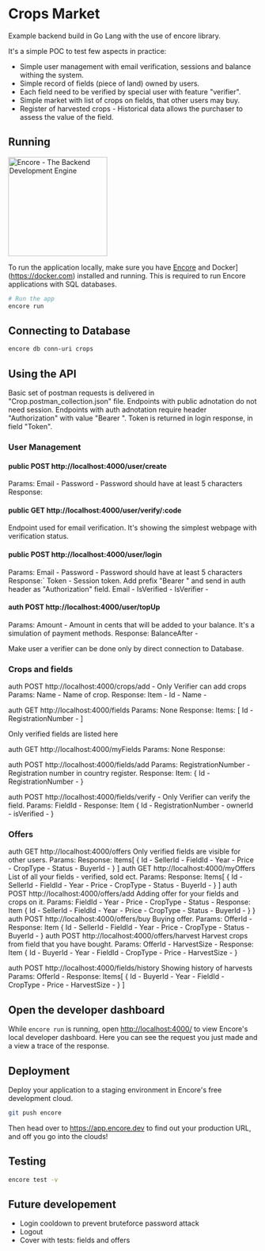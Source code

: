 # Crops Market

Example backend build in Go Lang with the use of encore library. 

It's a simple POC to test few aspects in practice:
- Simple user management with email verification, sessions and balance withing the system.
- Simple record of fields (piece of land) owned by users.
- Each field need to be verified by special user with feature "verifier".
- Simple market with list of crops on fields, that other users may buy. 
- Register of harvested crops - Historical data allows the purchaser to assess the value of the field.

 



## Running

<img width="200px" src="https://encore.dev/assets/branding/logo/logo.svg" alt="Encore - The Backend Development Engine" />

To run the application locally, make sure you have [Encore](https://encore.dev) and Docker](https://docker.com) installed and running. This is required to run Encore applications with SQL databases.

```bash
# Run the app
encore run
```

## Connecting to Database

```bash
encore db conn-uri crops
```

## Using the API

Basic set of postman requests is delivered in "Crop.postman_collection.json" file.
Endpoints with public adnotation do not need session. Endpoints with auth adnotation require header "Authorization" with value "Bearer  <token>". Token is returned in login response, in field "Token".

### User Management

#### public POST http://localhost:4000/user/create
Params: 
	Email - 
	Password - Password should have at least 5 characters
Response:

#### public GET http://localhost:4000/user/verify/:code
Endpoint used for email verification. It's showing the simplest webpage with verification status. 


#### public POST http://localhost:4000/user/login
Params: 
	Email - 
	Password - Password should have at least 5 characters
Response:`
	Token - Session token. Add prefix "Bearer " and send in auth header as "Authorization" field.
	Email - 
	IsVerified - 
	IsVerifier - 
	
#### auth POST http://localhost:4000/user/topUp
Params:
	Amount - Amount in cents that will be added to your balance. It's a simulation of payment methods. 
Response:
	BalanceAfter -

Make user a verifier can be done only by direct connection to Database.

### Crops and fields

auth POST http://localhost:4000/crops/add - Only Verifier can add crops
Params:
	Name - Name of crop.
Response:
	Item -
		Id - 
		Name - 
	
auth GET http://localhost:4000/fields
Params: None
Response:
	Items: [
		Id                 -
		RegistrationNumber -
	]

Only verified fields are listed here 

auth GET http://localhost:4000/myFields
Params: None
Response:

auth POST http://localhost:4000/fields/add
Params: 
	RegistrationNumber - Registration number in country register. 
Response:
	Item: {
		Id                 -
		RegistrationNumber - 
	}

auth POST http://localhost:4000/fields/verify - Only Verifier can verify the field.
Params:
	FieldId - 
Response:
	Item {
		Id                 - 
		RegistrationNumber - 
		ownerId            - 
		isVerified         -
	}

### Offers

auth GET http://localhost:4000/offers
	Only verified fields are visible for other users. 
Params:
Response:
	Items[
		{
			Id       - 
			SellerId -
			FieldId  -
			Year     -
			Price    -
			CropType -
			Status   -
			BuyerId  -
		}
	]
auth GET http://localhost:4000/myOffers
	List of all your fields - verified, sold ect. 
Params:
Response:
	Items[
		{
			Id       - 
			SellerId -
			FieldId  -
			Year     -
			Price    -
			CropType -
			Status   -
			BuyerId  -
		}
	]
auth POST http://localhost:4000/offers/add
	Adding offer for your fields and crops on it. 
Params:
	FieldId  -
	Year     -
	Price    -
	CropType -
	Status   -
Response:
	Item {
		Id       - 
		SellerId -
		FieldId  -
		Year     -
		Price    -
		CropType -
		Status   -
		BuyerId  -
	}
}
auth POST http://localhost:4000/offers/buy
	Buying offer. 
Params:
	OfferId -
Response:
	Item {
		Id       - 
		SellerId -
		FieldId  -
		Year     -
		Price    -
		CropType -
		Status   -
		BuyerId  -
	}
auth POST http://localhost:4000/offers/harvest
	Harvest crops from field that you have bought. 
Params:
	OfferId     -
	HarvestSize -
Response:
	Item {
		Id          -
		BuyerId     -
		Year        -
		FieldId     -
		CropType    -
		Price       -
		HarvestSize -
	}

auth POST http://localhost:4000/fields/history
	Showing history of harvests 
Params:
	OfferId     -
Response:
	Items[
		 {
			Id          -
			BuyerId     -
			Year        -
			FieldId     -
			CropType    -
			Price       -
			HarvestSize -
		}
	]
## Open the developer dashboard

While `encore run` is running, open <http://localhost:4000/> to view Encore's local developer dashboard.
Here you can see the request you just made and a view a trace of the response.

## Deployment

Deploy your application to a staging environment in Encore's free development cloud.

```bash
git push encore
```

Then head over to <https://app.encore.dev> to find out your production URL, and off you go into the clouds!

## Testing

```bash
encore test -v
```

## Future developement
* Login cooldown to prevent bruteforce password attack
* Logout
* Cover with tests: fields and offers